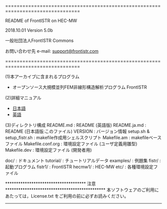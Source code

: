 ================================================================================

  README of FrontISTR on HEC-MW

  2018.10.01  Version 5.0b

  一般社団法人FrontISTR Commons

  お問い合わせ先
    e-mail:  support@frontistr.com

================================================================================

(1)本アーカイブに含まれるプログラム
  - オープンソース大規模並列FEM非線形構造解析プログラム FrontISTR

(2)詳細マニュアル
  - [日本語](http://frontistr-commons.gitlab.io/FrontISTR_manual/v5.0b/ja/)
  - [英語](http://frontistr-commons.gitlab.io/FrontISTR_manual/v5.0b/en/)

(3)ディレクトリ構成
  README.md                   : README (英語版)
  README.ja.md                : README (日本語版:このファイル)
  VERSION                     : バージョン情報
  setup.sh & setup_fistr.sh   : makefile作成用シェルスクリプト
  Makefile.am                 : makefileベースファイル
  Makefile.conf.org           : 環境設定ファイル (ユーザ定義用雛型)
  Makefile.dev                : 環境設定ファイル (開発者用)

  doc/                        : ドキュメント
  tutorial/                   : チュートリアルデータ
  examples/                   : 例題集
  fistr/                      : 起動プログラム
  fistr1/                     : FrontISTR
  hecmw1/                     : HEC-MW
  etc/                        : 各種環境設定ファイル

************************************* 注意 **********************************************
本ソフトウェアのご利用にあたっては，License.txt をご利用の前に必ずお読みください。
*****************************************************************************************

